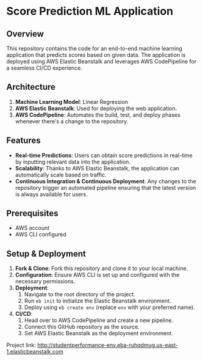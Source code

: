 # Score Prediction ML Application

## Overview

This repository contains the code for an end-to-end machine learning application that predicts scores based on given data. The application is deployed using AWS Elastic Beanstalk and leverages AWS CodePipeline for a seamless CI/CD experience.

## Architecture

1. **Machine Learning Model**: Linear Regression
2. **AWS Elastic Beanstalk**: Used for deploying the web application.
3. **AWS CodePipeline**: Automates the build, test, and deploy phases whenever there's a change to the repository.

## Features

- **Real-time Predictions**: Users can obtain score predictions in real-time by inputting relevant data into the application.
- **Scalability**: Thanks to AWS Elastic Beanstalk, the application can automatically scale based on traffic.
- **Continuous Integration & Continuous Deployment**: Any changes to the repository trigger an automated pipeline ensuring that the latest version is always available for users.

## Prerequisites

- AWS account
- AWS CLI configured

## Setup & Deployment

1. **Fork & Clone**: Fork this repository and clone it to your local machine.
2. **Configuration**: Ensure AWS CLI is set up and configured with the necessary permissions.
3. **Deployment**:
    1. Navigate to the root directory of the project.
    2. Run `eb init` to initialize the Elastic Beanstalk environment.
    3. Deploy using `eb create env` (replace `env` with your preferred name).
4. **CI/CD**: 
    1. Head over to AWS CodePipeline and create a new pipeline.
    2. Connect this GitHub repository as the source.
    3. Set AWS Elastic Beanstalk as the deployment environment.

 Project link: http://studentperformance-env.eba-ruhqdmug.us-east-1.elasticbeanstalk.com

